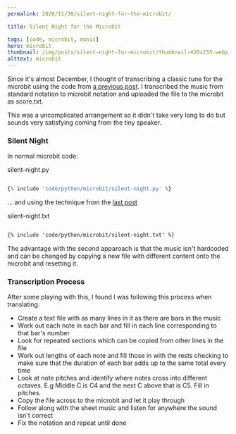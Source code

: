 ```yaml
---
permalink: 2020/11/30/silent-night-for-the-microbit/

title: Silent Night for the Microbit

tags: [code, microbit, music]
hero: microbit
thumbnail: /img/posts/silent-night-for-microbit/thumbnail-420x255.webp
alttext: microbit
---
```


Since it's almost December, I thought of transcribing a classic tune for the microbit using the code
from [a previous post](/2020/10/30/transcribing-sheetmusic-for-the-microbit/). I transcribed the music from standard notation to microbit notation and uploaded the
file to the microbit as score.txt.

This was a uncomplicated arrangement so it didn't take very long to do but sounds very satisfying coming from the
tiny speaker.

### Silent Night

In normal microbit code:

silent-night.py
```python

{% include 'code/python/microbit/silent-night.py' %}

```

... and using the technique from the [last post](/2020/10/30/transcribing-sheetmusic-for-the-microbit/)

silent-night.txt
```txt

{% include 'code/python/microbit/silent-night.txt' %}

```

The advantage with the second apparoach is that the music isn't hardcoded and can be changed by copying
a new file with different content onto the microbit and resetting it.

### Transcription Process

After some playing with this, I found I was following this process when translating:

- Create a text file with as many lines in it as there are bars in the music
- Work out each note in each bar and fill in each line corresponding to that bar's number
- Look for repeated sections which can be copied from other lines in the file
- Work out lengths of each note and fill those in with the rests checking to make sure that
  the duration of each bar adds up to the same total every time
- Look at note pitches and identify where notes cross into different octaves. E.g Middle C is C4 and the next C
  above that is C5. Fill in pitches.
- Copy the file across to the microbit and let it play through
- Follow along with the sheet music and listen for anywhere the sound isn't correct
- Fix the notation and repeat until done
